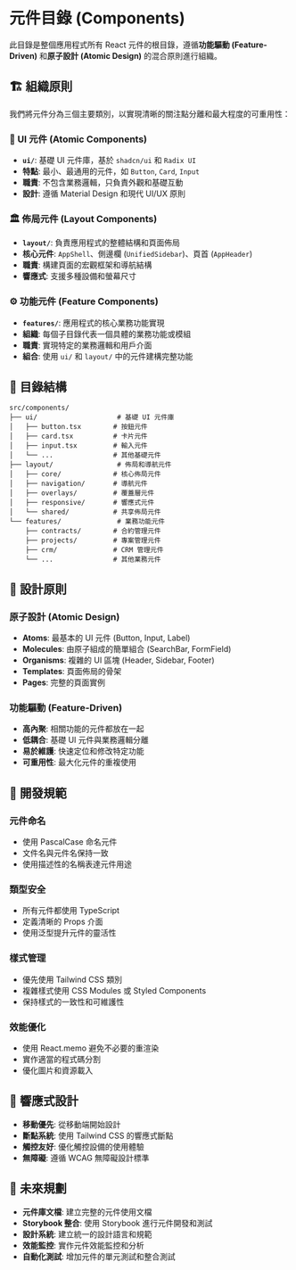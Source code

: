 # 元件目錄 (Components)

此目錄是整個應用程式所有 React 元件的根目錄，遵循**功能驅動 (Feature-Driven)** 和**原子設計 (Atomic Design)** 的混合原則進行組織。

## 🏗️ 組織原則

我們將元件分為三個主要類別，以實現清晰的關注點分離和最大程度的可重用性：

### 🎨 UI 元件 (Atomic Components)
- **`ui/`**: 基礎 UI 元件庫，基於 `shadcn/ui` 和 `Radix UI`
- **特點**: 最小、最通用的元件，如 `Button`, `Card`, `Input`
- **職責**: 不包含業務邏輯，只負責外觀和基礎互動
- **設計**: 遵循 Material Design 和現代 UI/UX 原則

### 🏛️ 佈局元件 (Layout Components)
- **`layout/`**: 負責應用程式的整體結構和頁面佈局
- **核心元件**: `AppShell`、側邊欄 (`UnifiedSidebar`)、頁首 (`AppHeader`)
- **職責**: 構建頁面的宏觀框架和導航結構
- **響應式**: 支援多種設備和螢幕尺寸

### ⚙️ 功能元件 (Feature Components)
- **`features/`**: 應用程式的核心業務功能實現
- **組織**: 每個子目錄代表一個具體的業務功能或模組
- **職責**: 實現特定的業務邏輯和用戶介面
- **組合**: 使用 `ui/` 和 `layout/` 中的元件建構完整功能

## 📁 目錄結構

```
src/components/
├── ui/                    # 基礎 UI 元件庫
│   ├── button.tsx        # 按鈕元件
│   ├── card.tsx          # 卡片元件
│   ├── input.tsx         # 輸入元件
│   └── ...               # 其他基礎元件
├── layout/                # 佈局和導航元件
│   ├── core/             # 核心佈局元件
│   ├── navigation/       # 導航元件
│   ├── overlays/         # 覆蓋層元件
│   ├── responsive/       # 響應式元件
│   └── shared/           # 共享佈局元件
└── features/              # 業務功能元件
    ├── contracts/        # 合約管理元件
    ├── projects/         # 專案管理元件
    ├── crm/              # CRM 管理元件
    └── ...               # 其他業務元件
```

## 🎯 設計原則

### 原子設計 (Atomic Design)
- **Atoms**: 最基本的 UI 元件 (Button, Input, Label)
- **Molecules**: 由原子組成的簡單組合 (SearchBar, FormField)
- **Organisms**: 複雜的 UI 區塊 (Header, Sidebar, Footer)
- **Templates**: 頁面佈局的骨架
- **Pages**: 完整的頁面實例

### 功能驅動 (Feature-Driven)
- **高內聚**: 相關功能的元件都放在一起
- **低耦合**: 基礎 UI 元件與業務邏輯分離
- **易於維護**: 快速定位和修改特定功能
- **可重用性**: 最大化元件的重複使用

## 🔧 開發規範

### 元件命名
- 使用 PascalCase 命名元件
- 文件名與元件名保持一致
- 使用描述性的名稱表達元件用途

### 類型安全
- 所有元件都使用 TypeScript
- 定義清晰的 Props 介面
- 使用泛型提升元件的靈活性

### 樣式管理
- 優先使用 Tailwind CSS 類別
- 複雜樣式使用 CSS Modules 或 Styled Components
- 保持樣式的一致性和可維護性

### 效能優化
- 使用 React.memo 避免不必要的重渲染
- 實作適當的程式碼分割
- 優化圖片和資源載入

## 📱 響應式設計

- **移動優先**: 從移動端開始設計
- **斷點系統**: 使用 Tailwind CSS 的響應式斷點
- **觸控友好**: 優化觸控設備的使用體驗
- **無障礙**: 遵循 WCAG 無障礙設計標準

## 🚀 未來規劃

- **元件庫文檔**: 建立完整的元件使用文檔
- **Storybook 整合**: 使用 Storybook 進行元件開發和測試
- **設計系統**: 建立統一的設計語言和規範
- **效能監控**: 實作元件效能監控和分析
- **自動化測試**: 增加元件的單元測試和整合測試
